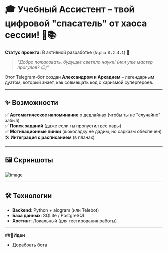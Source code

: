 # 🎓 Учебный Ассистент – твой цифровой "спасатель" от хаоса сессии! 🤖📚  

**Статус проекта:** В активной разработке (`Alpha 0.2.4.1`) 🚧  

> *"Добро пожаловать, будущее светило науки! (или уже мастер прогулов? 😉)"*  

Этот Telegram-бот создан **Александром и Аркадием** – легендарным дуэтом, который знает, как совмещать код с харизмой супергероев.  

---

## ✨ **Возможности**  
✅ **Автоматическое напоминание** о дедлайнах (чтобы ты не "случайно" забыл)  
✅ **Поиск заданий** (даже если ты пропустил все пары)  
✅ **Мотивационные пинки** (шоколадку не дадим, но сарказм обеспечен)  
🛠 **Интеграция с расписанием** (в планах)  

---

## 🖼 **Скриншоты**  
![image](https://github.com/user-attachments/assets/a1c509b7-a0a2-4710-9e96-030982752cc5)

---

## 🛠 **Технологии**  
- **Backend**: Python + aiogram (или Telebot)  
- **База данных**: SQLite / PostgreSQL  
- **Хостинг**: Локальный (для тестирования работы)  

---

##🌹**Идеи**
- Дорабоать бота
  
